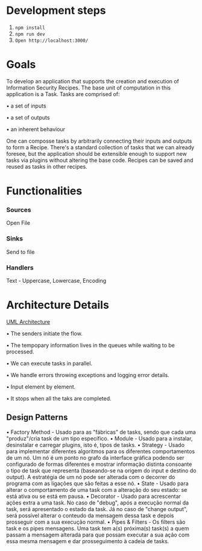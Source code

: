 # Development steps
1. `npm install`
2. `npm run dev`
3. `Open http://localhost:3000/`

# Goals
To develop an application that supports the creation and execution of Information Security Recipes. The base unit of computation in this application is a Task. 
Tasks are comprised of:

•	a set of inputs

•	a set of outputs

•	an inherent behaviour

One can composse tasks by arbitrarily connecting their inputs and outputs to form a Recipe. There's a standard collection of tasks that we can already foresee, but the application should be extensible enough to support new tasks via plugins without altering the base code. Recipes can be saved and reused as tasks in other recipes.

# Functionalities
### Sources
Open File 
### Sinks
Send to file
### Handlers
Text - Uppercase, Lowercase, Encoding

# Architecture Details

[UML Architecture](https://i.imgur.com/wjrKmFu.png)

•	The senders initiate the flow.

•	The tempopary information lives in the queues while waiting to be processed.

•	We can execute tasks in parallel.

•	We handle errors throwing exceptions and logging error details.

•	Input element by element.

•	It stops when all the taks are completed.

## Design Patterns

•	Factory Method - Usado para as "fábricas" de tasks, sendo que cada uma "produz"/cria task de um tipo específico.
•	Module - Usado para a instalar, desinstalar e carregar plugins, isto é, tipos de tasks.
•	Strategy - Usado para implementar diferentes algoritmos para os diferentes comportamentos de um nó. Um nó é um ponto no grafo da interface gráfica podendo ser configurado de formas diferentes e mostrar informação distinta consoante o tipo de task que representa (baseando-se na origem do input e destino do output). A estratégia de um nó pode ser alterada com o decorrer do programa com as ligações que são feitas a esse nó.
•	State - Usado para alterar o comportamento de uma task com a alteração do seu estado: se está ativa ou se está em pausa.
•	Decorator - Usado para acrescentar ações extra a uma task. No caso de "debug", após a execução normal da task, será apresentado o estado da task. Já no caso de "change output", será possível alterar o conteudo da mensagem dessa task e depois prosseguir com a sua execução normal.
•	Pipes & Filters - Os filters são task e os pipes mensagens. Uma task tem a(s) próxima(s) task(s) a quem passam a mensagem alterada para que possam executar a sua ação com essa mesma mensagem e dar prosseguimento à cadeia de tasks.
